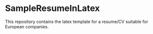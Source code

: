 # SampleResumeInLatex

This repository contains the latex template for a resume/CV suitable for European companies.
